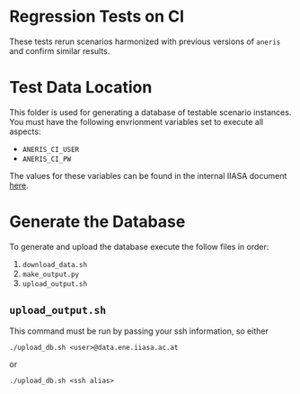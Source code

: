 # Regression Tests on CI

These tests rerun scenarios harmonized with previous versions of `aneris` and
confirm similar results.

# Test Data Location

This folder is used for generating a database of testable scenario
instances. You must have the following envrionment variables set to execute all
aspects:

- `ANERIS_CI_USER`
- `ANERIS_CI_PW`


The values for these variables can be found in the internal IIASA document
[here](https://iiasahub.sharepoint.com/:w:/s/ene/EaDqCDLy9AVLuY7YUm3DctcBJzBiLXv6ffecxdUgW5oZ4A).

# Generate the Database

To generate and upload the database execute the follow files in order:

1. `download_data.sh`
2. `make_output.py`
3. `upload_output.sh`

## `upload_output.sh`

This command must be run by passing your ssh information, so either

```
./upload_db.sh <user>@data.ene.iiasa.ac.at
```

or

```
./upload_db.sh <ssh alias>
```
